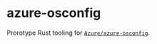 # azure-osconfig

Prorotype Rust tooling for [`Azure/azure-osconfig`](https://github.com/Azure/azure-osconfig).
